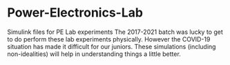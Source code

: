 # Power-Electronics-Lab
Simulink files for PE Lab experiments
The 2017-2021 batch was lucky to get to do perform these lab experiments physically. However the COVID-19 situation has made it difficult for our juniors. 
These simulations (including non-idealities) will help in understanding things a little better.
